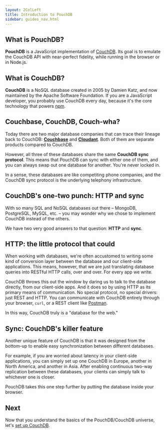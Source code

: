 ```yaml
---
layout: 2ColLeft
title: Introduction to PouchDB
sidebar: guides_nav.html
---
```


What is PouchDB?
------

**PouchDB** is a JavaScript implementation of [CouchDB](http://couchdb.com). Its goal is to emulate the CouchDB API with near-perfect fidelity, while running in the browser or in Node.js.

What is CouchDB?
---------

**CouchDB** is a NoSQL database created in 2005 by Damien Katz, and now maintained by the Apache Software Foundation.  If you are a JavaScript developer, you probably use CouchDB every day, because it's the core technology that powers [npm](https://www.npmjs.org/).

Couchbase, CouchDB, Couch-wha?
----------

Today there are two major database companies that
can trace their lineage back to CouchDB: [**Couchbase**](http://couchbase.com) and [**Cloudant**](http://cloudant.com). Both of them are separate products compared to CouchDB.

However, all three of these databases share the same **CouchDB sync protocol**. This means that PouchDB can sync with either one of them, and you can always swap out one database for another. You're never locked in.

In a sense, these databases are like competiting phone companies, and the CouchDB sync protocol is the underlying telephony infrastructure.

CouchDB's one-two punch: HTTP and sync
----------

With so many SQL and NoSQL databases out there &ndash; MongoDB, PostgreSQL, MySQL, etc. &ndash; you may wonder why we chose to implement CouchDB instead of the others.

We have two very good answers to that question: **HTTP** and **sync**.

HTTP: the little protocol that could
-----
When working with databases, we're often accustomed to writing some kind of conversion layer between the database and our client-side applications. This means, however, that we are just translating database queries into RESTful HTTP calls, over and over. For every app we write.

CouchDB throws this out the window by daring us to talk to the database directly, from our client-side apps. And it does so by using HTTP as its primary means of communication. No special protocol, no special drivers: just REST and HTTP. You can communicate with CouchDB entirely through your browser, `curl`, or a REST client like [Postman](https://chrome.google.com/webstore/detail/postman-rest-client/fdmmgilgnpjigdojojpjoooidkmcomcm).

In this way, CouchDB truly is a "database for the web."

Sync: CouchDB's killer feature
-----

Another unique feature of CouchDB is that it was designed from the bottom-up to enable easy synchronization between different databases.

For example, if you are worried about latency in your client-side applications, you can simply set up one CouchDB in Europe, another in North America, and another in Asia. After enabling continuous two-way replication between these databases, your clients can simply talk to whichever one is closer.

PouchDB takes this one step further by putting the database inside your browser.

Next
-----

Now that you understand the basics of the PouchDB/CouchDB universe, let's [set up CouchDB](guides-setup-couchdb.html).